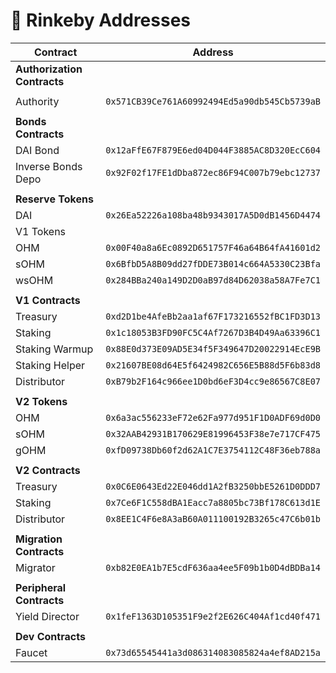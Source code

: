 # 📜 Rinkeby Addresses

| Contract                    | Address                                      |
| --------------------------- | -------------------------------------------- |
| **Authorization Contracts** |                                              |
|                             |                                              |
| Authority                   | `0x571CB39Ce761A60992494Ed5a90db545Cb5739aB` |
|                             |                                              |
| **Bonds Contracts**         |                                              |
| DAI Bond                    | `0x12aFfE67F879E6ed04D044F3885AC8D320EcC604` |
| Inverse Bonds Depo          | `0x92F02f17FE1dDba872ec86F94C007b79ebc12737` |
|                             |                                              |
| **Reserve Tokens**          |                                              |
| DAI                         | `0x26Ea52226a108ba48b9343017A5D0dB1456D4474` |
| V1 Tokens                   |                                              |
| OHM                         | `0x00F40a8a6Ec0892D651757F46a64B64fA41601d2` |
| sOHM                        | `0x6BfbD5A8B09dd27fDDE73B014c664A5330C23Bfa` |
| wsOHM                       | `0x284BBa240a149D2D0aB97d84D62038a58A7Fe7C1` |
|                             |                                              |
| **V1 Contracts**            |                                              |
| Treasury                    | `0xd2D1be4AfeBb2aa1af67F173216552fBC1FD3D13` |
| Staking                     | `0x1c18053B3FD90FC5C4Af7267D3B4D49Aa63396C1` |
| Staking Warmup              | `0x88E0d373E09AD5E34f5F349647D20022914EcE9B` |
| Staking Helper              | `0x21607BE08d64E5f6424982C656E5B88d5F6b83d8` |
| Distributor                 | `0xB79b2F164c966ee1D0bd6eF3D4cc9e86567C8E07` |
|                             |                                              |
| **V2 Tokens**               |                                              |
| OHM                         | `0x6a3ac556233eF72e62Fa977d951F1D0ADF69d0D0` |
| sOHM                        | `0x32AAB42931B170629E81996453F38e7e717CF475` |
| gOHM                        | `0xfD09738Db60f2d62A1C7E3754112C48F36eb788a` |
|                             |                                              |
| **V2 Contracts**            |                                              |
| Treasury                    | `0x0C6E0643Ed22E046dd1A2fB3250bbE5261D0DDD7` |
| Staking                     | `0x7Ce6F1C558dBA1Eacc7a8805bc73Bf178C613d1E` |
| Distributor                 | `0x8EE1C4F6e8A3aB60A011100192B3265c47C6b01b` |
|                             |                                              |
| **Migration Contracts**     |                                              |
| Migrator                    | `0xb82E0EA1b7E5cdF636aa4ee5F09b1b0D4dBDBa14` |
|                             |                                              |
| **Peripheral Contracts**    |                                              |
| Yield Director              | `0x1feF1363D105351F9e2f2E626C404Af1cd40f471` |
|                             |                                              |
| **Dev Contracts**           |                                              |
| Faucet                      | `0x73d65545441a3d086314083085824a4ef8AD215a` |
